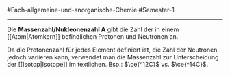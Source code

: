 #Fach-allgemeine-und-anorganische-Chemie  #Semester-1

---

Die **Massenzahl/Nukleonenzahl A** gibt die Zahl der in einem [[Atom|Atomkern]] befindlichen Protonen und Neutronen an.

Da die Protonenzahl für jedes Element definiert ist, die Zahl der Neutronen jedoch variieren kann, verwendet man die Massenzahl zur Unterscheidung der [[Isotop|Isotope]] im textlichen. Bsp.: $\ce{^12C}$ vs. $\ce{^14C}$.